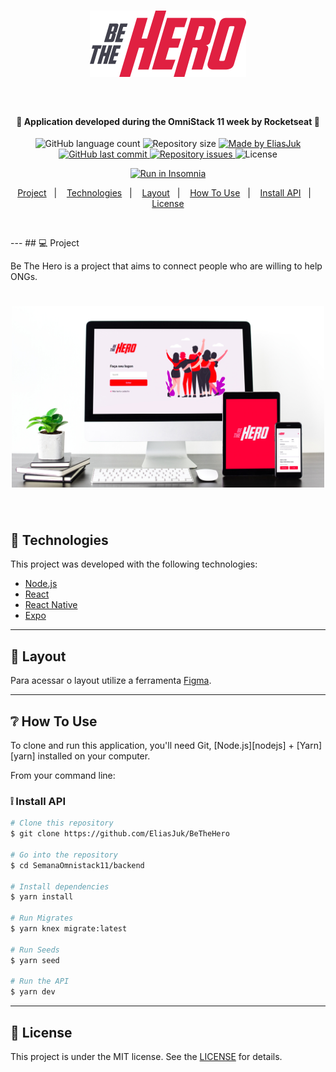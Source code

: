 <h1 align="center">
    <img alt="BeTheHero" title="#BeTheHero" src="readme/bethehero.svg" width="250px" />
</h1>

<p>&nbsp;</p>

<h4 align="center"> 
  🚀 Application developed during the OmniStack 11 week by Rocketseat 🚀
</h4>

<p align="center">
  <img alt="GitHub language count" src="https://img.shields.io/github/languages/count/EliasJuk/BeTheHero">	
  <img alt="Repository size" src="https://img.shields.io/github/repo-size/EliasJuk/BeTheHero">
	
  <a href="https://www.linkedin.com/in/eliaspjuk/">
    <img alt="Made by EliasJuk" src="https://img.shields.io/badge/made%20by-EliasJuk-%2304D361">
  </a>
  
  <a href="https://github.com/EliasJuk/BeTheHero/commits/master">
    <img alt="GitHub last commit" src="https://img.shields.io/github/last-commit/EliasJuk/BeTheHero">
  </a>
  
  <a href="https://github.com/EliasJuk/BeTheHero/issues">
    <img alt="Repository issues" src="https://img.shields.io/github/issues/EliasJuk/BeTheHero">
  </a>
  
  <img alt="License" src="https://img.shields.io/badge/license-MIT-brightgreen"> 
<p>

<p align="center">
  <a href="https://insomnia.rest/run/?label=BeTheHero&uri=https://raw.githubusercontent.com/EliasJuk/BeTheHero/master/readme/Insomnia_2020-03-28.json" target="_blank"><img src="https://insomnia.rest/images/run.svg" alt="Run in Insomnia"></a>
</p>

<p align="center">
  <a href="#-project">Project</a>&nbsp;&nbsp;&nbsp;|&nbsp;&nbsp;&nbsp;
  <a href="#rocket-Technologies">Technologies</a>&nbsp;&nbsp;&nbsp;|&nbsp;&nbsp;&nbsp;
  <a href="#-layout">Layout</a>&nbsp;&nbsp;&nbsp;|&nbsp;&nbsp;&nbsp;
  <a href="#-How-To-Use">How To Use</a>&nbsp;&nbsp;&nbsp;|&nbsp;&nbsp;&nbsp;
  <a href="##-Install-API">Install API</a>&nbsp;&nbsp;&nbsp;|&nbsp;&nbsp;&nbsp;
  <a href="#memo-license">License</a>
</p>

<p>&nbsp;</p>
---
## 💻 Project

Be The Hero is a project that aims to connect people who are willing to help ONGs.

<h1 align="center">
    <img alt="Login-Page" title="Login-Page" src="readme/preview.jpg" width="500px" />
</h1>

<p>&nbsp;</p>

## :rocket: Technologies

This project was developed with the following technologies:

- [Node.js](https://nodejs.org/en/) 
- [React](https://reactjs.org)
- [React Native](https://facebook.github.io/react-native/)
- [Expo](https://expo.io/)

---

## 🔖 Layout

Para acessar o layout utilize a ferramenta [Figma](https://www.figma.com/file/mM7oa5K8wLfFxY6D5chI1G/Be-The-Hero---OmniStack-11?node-id=0%3A1).

---

## ❔ How To Use

<p>To clone and run this application, you'll need Git, [Node.js][nodejs] + [Yarn][yarn] installed on your computer.</p>

From your command line:

### ❕ Install API

```bash
# Clone this repository
$ git clone https://github.com/EliasJuk/BeTheHero

# Go into the repository
$ cd SemanaOmnistack11/backend

# Install dependencies
$ yarn install

# Run Migrates
$ yarn knex migrate:latest 

# Run Seeds
$ yarn seed

# Run the API
$ yarn dev
```

---

## :memo: License

This project is under the MIT license. See the [LICENSE](LICENSE.md) for details.